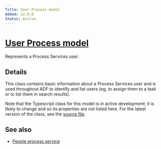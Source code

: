 ```yaml
---
Title: User Process model
Added: v2.0.0
Status: Active
---
```


# [User Process model](lib/core/src/lib/models/user-process.model.ts "Defined in user-process.model.ts")

Represents a Process Services user.

## Details

This class contains basic information about a Process Services user and
is used throughout ADF to identify and list users (eg, to assign them to
a task or to list them in search results).

Note that the Typescript class for this model is in active development;
it is likely to change and so its properties are not listed here. For the
latest version of the class, see the
[source file](https://github.com/Alfresco/alfresco-ng2-components/blob/develop/lib/core/models/user-process.model.ts).

## See also

-   [People process service](../services/people-process.service.md)
